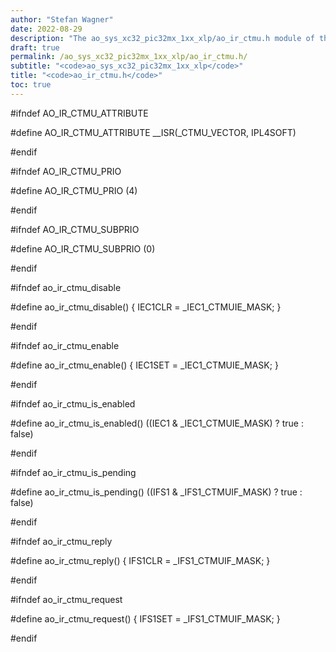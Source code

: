 ```yaml
---
author: "Stefan Wagner"
date: 2022-08-29
description: "The ao_sys_xc32_pic32mx_1xx_xlp/ao_ir_ctmu.h module of the ao real-time operating system."
draft: true
permalink: /ao_sys_xc32_pic32mx_1xx_xlp/ao_ir_ctmu.h/ 
subtitle: "<code>ao_sys_xc32_pic32mx_1xx_xlp</code>"
title: "<code>ao_ir_ctmu.h</code>"
toc: true
---
```


#ifndef AO_IR_CTMU_ATTRIBUTE

#define AO_IR_CTMU_ATTRIBUTE        __ISR(_CTMU_VECTOR, IPL4SOFT)

#endif

#ifndef AO_IR_CTMU_PRIO

#define AO_IR_CTMU_PRIO             (4)

#endif

#ifndef AO_IR_CTMU_SUBPRIO

#define AO_IR_CTMU_SUBPRIO          (0)

#endif

#ifndef ao_ir_ctmu_disable

#define ao_ir_ctmu_disable()        { IEC1CLR = _IEC1_CTMUIE_MASK; }

#endif

#ifndef ao_ir_ctmu_enable

#define ao_ir_ctmu_enable()         { IEC1SET = _IEC1_CTMUIE_MASK; }

#endif

#ifndef ao_ir_ctmu_is_enabled

#define ao_ir_ctmu_is_enabled()     ((IEC1 & _IEC1_CTMUIE_MASK) ? true : false)

#endif

#ifndef ao_ir_ctmu_is_pending

#define ao_ir_ctmu_is_pending()     ((IFS1 & _IFS1_CTMUIF_MASK) ? true : false)

#endif

#ifndef ao_ir_ctmu_reply

#define ao_ir_ctmu_reply()          { IFS1CLR = _IFS1_CTMUIF_MASK; }

#endif

#ifndef ao_ir_ctmu_request

#define ao_ir_ctmu_request()        { IFS1SET = _IFS1_CTMUIF_MASK; }

#endif


